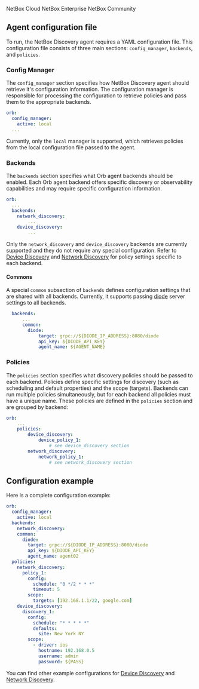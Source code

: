 <span class="pill pill-cloud">NetBox Cloud</span>
<span class="pill pill-enterprise">NetBox Enterprise</span>
<span class="pill pill-community">NetBox Community</span>

## Agent configuration file
To run, the NetBox Discovery agent requires a YAML configuration file. This configuration file consists of three main sections: `config_manager`, `backends`, and `policies`.


### Config Manager
The `config_manager` section specifies how NetBox Discovery agent should retrieve it's configuration information. The configuration manager is responsible for processing the configuration to retrieve policies and pass them to the appropriate backends.

```yaml
orb:
  config_manager:
    active: local
  ...
```

Currently, only the `local` manager is supported, which retrieves policies from the local configuration file passed to the agent.

### Backends
The `backends` section specifies what Orb agent backends should be enabled. Each Orb agent backend offers specific discovery or observability capabilities and may require specific configuration information.  

```yaml
orb:
  ...
  backends:
    network_discovery:
        ...
    device_discovery:
        ...
```
Only the `network_discovery` and `device_discovery` backends are currently supported and they do not require any special configuration. Refer to [Device Discovery](device_discovery.md) and [Network Discovery](network_discovery.md) for policy settings specific to each backend. 

#### Commons
A special `common` subsection of `backends` defines configuration settings that are shared with all backends. Currently, it supports passing [diode](https://github.com/netboxlabs/diode) server settings to all backends.

```yaml
  backends:
      ...
      common:
        diode:
            target: grpc://${DIODE_IP_ADDRESS}:8080/diode
            api_key: ${DIODE_API_KEY}
            agent_name: ${AGENT_NAME}
```

### Policies
The `policies` section specifies what discovery policies should be passed to each backend. Policies define specific settings for discovery (such as scheduling and default properties) and the scope (targets). Backends can run multiple policies simultaneously, but for each backend all policies must have a unique name. These policies are defined in the `policies` section and are grouped by backend:

```yaml
orb:
    ...
    policies:
        device_discovery:
            device_policy_1:
                # see device_discovery section
        network_discovery:
            network_policy_1:
                # see network_discovery section
```

## Configuration example
Here is a complete configuration example:

```yaml
orb:
  config_manager:
    active: local
  backends:
    network_discovery:
    common:
      diode:
        target: grpc://${DIODE_IP_ADDRESS}:8080/diode
        api_key: ${DIODE_API_KEY}
        agent_name: agent02
  policies:
    network_discovery:
      policy_1:
        config:
          schedule: "0 */2 * * *"
          timeout: 5
        scope:
          targets: [192.168.1.1/22, google.com]
    device_discovery:
      discovery_1:
        config:
          schedule: "* * * * *"
          defaults:
            site: New York NY
        scope:
          - driver: ios
            hostname: 192.168.0.5
            username: admin
            password: ${PASS}
```

You can find other example configurations for [Device Discovery](device_discovery.md) and [Network Discovery](network_discovery.md).